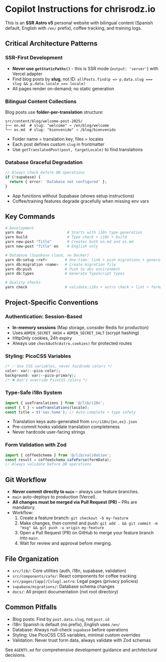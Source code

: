 # Copilot Instructions for chrisrodz.io

This is an **SSR Astro v5** personal website with bilingual content (Spanish default, English with `/en/` prefix), coffee tracking, and training logs.

## Critical Architecture Patterns

### SSR-First Development

- **Never use `getStaticPaths()`** - this is SSR mode (`output: 'server'`) with Vercel adapter
- Find blog posts by **slug**, not ID: `allPosts.find(p => p.data.slug === slug && p.data.locale === locale)`
- All pages render on-demand; no static generation

### Bilingual Content Collections

Blog posts use **folder-per-translation** structure:

```
src/content/blog/welcome-post-2025/
├── en.md  # slug: "welcome" → /en/blog/welcome
└── es.md  # slug: "bienvenido" → /blog/bienvenido
```

- Folder name = translation key, files = locales
- Each post defines custom `slug` in frontmatter
- Use `getTranslatedPost(post, targetLocale)` to find translations

### Database Graceful Degradation

```typescript
// Always check before DB operations
if (!supabase) {
  return { error: 'Database not configured' };
}
```

- App functions without Supabase (shows setup instructions)
- Coffee/training features degrade gracefully when missing env vars

## Key Commands

```bash
# Development
yarn dev                    # Starts with i18n type generation
yarn build                  # Type check + i18n + build
yarn new-post "Title"       # Creates both en.md and es.md
yarn new-post "Title" en    # English only

# Database (Supabase cloud, no Docker)
yarn db:setup <ref>        # One-time: link + push migrations + generate types
yarn db:migration <name>   # Create migration file
yarn db:push               # Push to dev environment
yarn db:types              # Generate TypeScript types

# Quality checks
yarn check                 # validate:i18n + astro check + lint + format:check
```

## Project-Specific Conventions

### Authentication: Session-Based

- **In-memory sessions** (Map storage, consider Redis for production)
- Uses `ADMIN_SECRET_HASH` + `ADMIN_SECRET_SALT` (scrypt hashing)
- HttpOnly cookies, 24h expiry
- Always use `checkAuth(Astro.cookies)` for protected routes

### Styling: PicoCSS Variables

```css
/* ✅ Use CSS variables, never hardcode colors */
color: var(--pico-color);
background: var(--pico-primary);
/* ❌ Don't override PicoCSS colors */
```

### Type-Safe i18n System

```typescript
import { useTranslations } from '@/lib/i18n';
const { t } = useTranslations(locale);
const title = t('nav.home'); // Auto-complete + type safety
```

- Translation keys auto-generated from `src/i18n/{en,es}.json`
- Pre-commit hooks validate translation completeness
- Never hardcode user-facing strings

### Form Validation with Zod

```typescript
import { coffeeSchema } from '@/lib/validation';
const result = coffeeSchema.safeParse(formData);
// Always validate before DB operations
```

## Git Workflow

- **Never commit directly to `main`** – always use feature branches.
- `main` auto-deploys to production (Vercel).
- **All changes must be merged via Pull Request (PR)** – PRs are mandatory.
- Workflow:
  1. Create a feature branch: `git checkout -b my-feature`
  2. Make changes, then commit and push: `git add . && git commit -m "msg" && git push -u origin my-feature`
  3. Open a Pull Request (PR) on GitHub to merge your feature branch into `main`.
  4. Wait for review and approval before merging.
## File Organization

- `src/lib/`: Core utilities (auth, i18n, supabase, validation)
- `src/components/cafe/`: React components for coffee tracking
- `src/pages/[app]/[slug].astro`: Legal pages (privacy policies)
- `supabase/migrations/`: Database schema changes
- `docs/`: All project documentation (not root directory)

## Common Pitfalls

- Blog posts: Find by `post.data.slug`, not `post.id`
- i18n: Spanish is default (no prefix), English uses `/en/`
- Database: Always null-check `supabase` before operations
- Styling: Use PicoCSS CSS variables, minimal custom overrides
- Validation: Never trust form data, always validate with Zod schemas

See `AGENTS.md` for comprehensive development guidance and architectural decisions.
